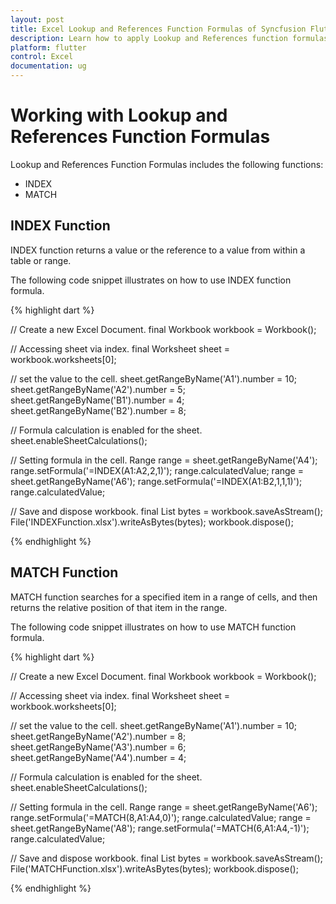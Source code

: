 ```yaml
---
layout: post
title: Excel Lookup and References Function Formulas of Syncfusion Flutter XlsIO.
description: Learn how to apply Lookup and References function formulas and to calculate value in the cells of Excel worksheet using Syncfusion Flutter XlsIO. 
platform: flutter
control: Excel
documentation: ug
---
```


# Working with Lookup and References Function Formulas

Lookup and References Function Formulas includes the following functions:

* INDEX
* MATCH

## INDEX Function

INDEX function returns a value or the reference to a value from within a table or range.

The following code snippet illustrates on how to use INDEX function formula.

{% highlight dart %}

// Create a new Excel Document.
final Workbook workbook = Workbook();

// Accessing sheet via index.
final Worksheet sheet = workbook.worksheets[0];

// set the value to the cell.
sheet.getRangeByName('A1').number = 10;
sheet.getRangeByName('A2').number = 5;
sheet.getRangeByName('B1').number = 4;
sheet.getRangeByName('B2').number = 8;

// Formula calculation is enabled for the sheet.
sheet.enableSheetCalculations();

// Setting formula in the cell.
Range range = sheet.getRangeByName('A4');
range.setFormula('=INDEX(A1:A2,2,1)');
range.calculatedValue;
range = sheet.getRangeByName('A6');
range.setFormula('=INDEX(A1:B2,1,1,1)');
range.calculatedValue;

// Save and dispose workbook.
final List<int> bytes = workbook.saveAsStream();
File('INDEXFunction.xlsx').writeAsBytes(bytes);
workbook.dispose();

{% endhighlight %}

## MATCH Function

MATCH function searches for a specified item in a range of cells, and then returns the relative position of that item in the range.

The following code snippet illustrates on how to use MATCH function formula.

{% highlight dart %}


// Create a new Excel Document.
final Workbook workbook = Workbook();

// Accessing sheet via index.
final Worksheet sheet = workbook.worksheets[0];

// set the value to the cell.
sheet.getRangeByName('A1').number = 10;
sheet.getRangeByName('A2').number = 8;
sheet.getRangeByName('A3').number = 6;
sheet.getRangeByName('A4').number = 4;

// Formula calculation is enabled for the sheet.
sheet.enableSheetCalculations();

// Setting formula in the cell.
Range range = sheet.getRangeByName('A6');
range.setFormula('=MATCH(8,A1:A4,0)');
range.calculatedValue;
range = sheet.getRangeByName('A8');
range.setFormula('=MATCH(6,A1:A4,-1)');
range.calculatedValue;

// Save and dispose workbook.
final List<int> bytes = workbook.saveAsStream();
File('MATCHFunction.xlsx').writeAsBytes(bytes);
workbook.dispose();

{% endhighlight %}



